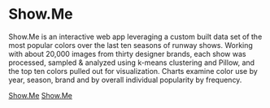 # Show.Me 

Show.Me is an interactive web app leveraging a custom built data set of the most popular colors over the last ten seasons of runway shows. Working with about 20,000 images from thirty designer brands, each show was processed, sampled & analyzed using k-means clustering and Pillow, and the top ten colors pulled out for visualization. Charts examine color use by year, season, brand and by overall individual popularity by frequency.

[Show.Me](static/VAL_0029.JPG)
[Show.Me](static/valentinofw14img.jpg)

